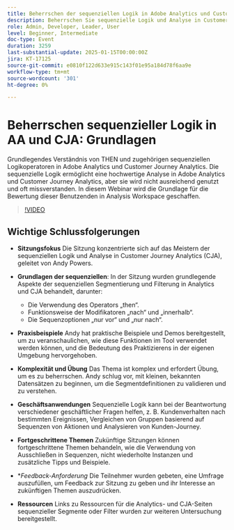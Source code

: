 ```yaml
---
title: Beherrschen der sequenziellen Logik in Adobe Analytics und Customer Journey Analytics
description: Beherrschen Sie sequenzielle Logik und Analyse in Customer Journey Analytics (CJA) mit grundlegenden Aspekten, praktischen Beispielen und Geschäftsanwendungen, wie in der Sitzung von Andy Powers erläutert.
role: Admin, Developer, Leader, User
level: Beginner, Intermediate
doc-type: Event
duration: 3259
last-substantial-update: 2025-01-15T00:00:00Z
jira: KT-17125
source-git-commit: e0810f122d633e915c143f01e95a184d78f6aa9e
workflow-type: tm+mt
source-wordcount: '301'
ht-degree: 0%

---
```



# Beherrschen sequenzieller Logik in AA und CJA: Grundlagen

Grundlegendes Verständnis von THEN und zugehörigen sequenziellen Logikoperatoren in Adobe Analytics und Customer Journey Analytics. Die sequenzielle Logik ermöglicht eine hochwertige Analyse in Adobe Analytics und Customer Journey Analytics, aber sie wird nicht ausreichend genutzt und oft missverstanden. In diesem Webinar wird die Grundlage für die Bewertung dieser Benutzenden in Analysis Workspace geschaffen.

>[!VIDEO](https://video.tv.adobe.com/v/3442925/?learn=on&enablevpops)

## Wichtige Schlussfolgerungen

* **Sitzungsfokus** Die Sitzung konzentrierte sich auf das Meistern der sequenziellen Logik und Analyse in Customer Journey Analytics (CJA), geleitet von Andy Powers.
* **Grundlagen der sequenziellen**: In der Sitzung wurden grundlegende Aspekte der sequenziellen Segmentierung und Filterung in Analytics und CJA behandelt, darunter:

   * Die Verwendung des Operators „then“.
   * Funktionsweise der Modifikatoren „nach“ und „innerhalb“.
   * Die Sequenzoptionen „nur vor“ und „nur nach“.

* **Praxisbeispiele** Andy hat praktische Beispiele und Demos bereitgestellt, um zu veranschaulichen, wie diese Funktionen im Tool verwendet werden können, und die Bedeutung des Praktizierens in der eigenen Umgebung hervorgehoben.
* **Komplexität und Übung** Das Thema ist komplex und erfordert Übung, um es zu beherrschen. Andy schlug vor, mit kleinen, bekannten Datensätzen zu beginnen, um die Segmentdefinitionen zu validieren und zu verstehen.
* **Geschäftsanwendungen** Sequenzielle Logik kann bei der Beantwortung verschiedener geschäftlicher Fragen helfen, z. B. Kundenverhalten nach bestimmten Ereignissen, Vergleichen von Gruppen basierend auf Sequenzen von Aktionen und Analysieren von Kunden-Journey.
* **Fortgeschrittene Themen** Zukünftige Sitzungen können fortgeschrittene Themen behandeln, wie die Verwendung von Ausschließen in Sequenzen, nicht wiederholte Instanzen und zusätzliche Tipps und Beispiele.
* **Feedback-Anforderung* Die Teilnehmer wurden gebeten, eine Umfrage auszufüllen, um Feedback zur Sitzung zu geben und ihr Interesse an zukünftigen Themen auszudrücken.
* **Ressourcen** Links zu Ressourcen für die Analytics- und CJA-Seiten sequenzieller Segmente oder Filter wurden zur weiteren Untersuchung bereitgestellt.
